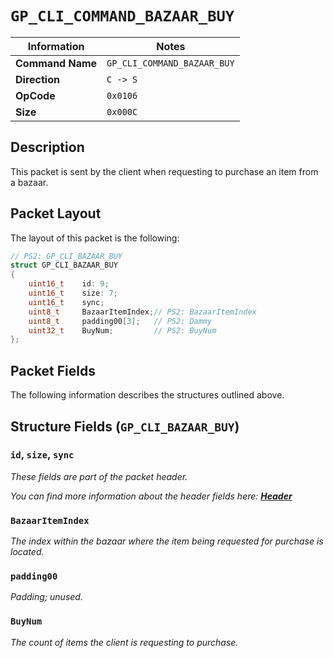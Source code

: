 # `GP_CLI_COMMAND_BAZAAR_BUY`

| Information               | Notes |
|---                        |---    |
| **Command Name**          | `GP_CLI_COMMAND_BAZAAR_BUY` |
| **Direction**             | `C -> S` |
| **OpCode**                | `0x0106` |
| **Size**                  | `0x000C` |

## Description

This packet is sent by the client when requesting to purchase an item from a bazaar.

## Packet Layout

The layout of this packet is the following:

```cpp
// PS2: GP_CLI_BAZAAR_BUY
struct GP_CLI_BAZAAR_BUY
{
    uint16_t    id: 9;
    uint16_t    size: 7;
    uint16_t    sync;
    uint8_t     BazaarItemIndex;// PS2: BazaarItemIndex
    uint8_t     padding00[3];   // PS2: Dammy
    uint32_t    BuyNum;         // PS2: BuyNum
};
```

## Packet Fields

The following information describes the structures outlined above.

## Structure Fields (`GP_CLI_BAZAAR_BUY`)

### `id`, `size`, `sync`

_These fields are part of the packet header._

_You can find more information about the header fields here: [**Header**](/world/HEADER.md)_

### `BazaarItemIndex`

_The index within the bazaar where the item being requested for purchase is located._

### `padding00`

_Padding; unused._

### `BuyNum`

_The count of items the client is requesting to purchase._
